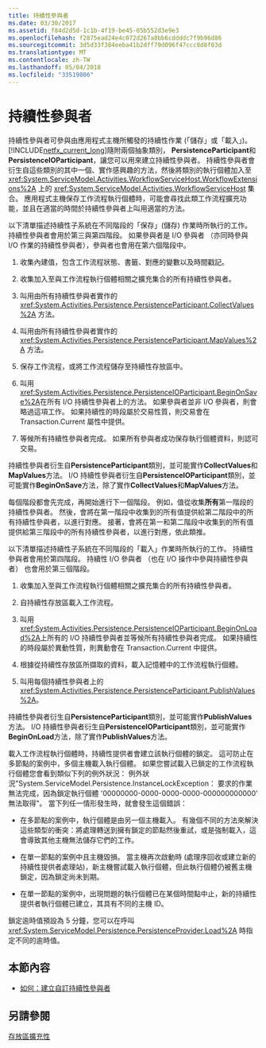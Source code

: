 ```yaml
---
title: 持續性參與者
ms.date: 03/30/2017
ms.assetid: f84d2d5d-1c1b-4f19-be45-65b552d3e9e3
ms.openlocfilehash: f2875ead24e4c072d267a8bb6cddddc7f9b96d86
ms.sourcegitcommit: 3d5d33f384eeba41b2dff79d096f47ccc8d8f03d
ms.translationtype: MT
ms.contentlocale: zh-TW
ms.lasthandoff: 05/04/2018
ms.locfileid: "33519806"
---
```

# <a name="persistence-participants"></a>持續性參與者
持續性參與者可參與由應用程式主機所觸發的持續性作業 (「儲存」或「載入」)。 [!INCLUDE[netfx_current_long](../../../includes/netfx-current-long-md.md)]隨附兩個抽象類別， **PersistenceParticipant**和**PersistenceIOParticipant**，讓您可以用來建立持續性參與者。 持續性參與者會衍生自這些類別的其中一個、實作感興趣的方法，然後將類別的執行個體加入至 <xref:System.ServiceModel.Activities.WorkflowServiceHost.WorkflowExtensions%2A> 上的 <xref:System.ServiceModel.Activities.WorkflowServiceHost> 集合。 應用程式主機保存工作流程執行個體時，可能會尋找此類工作流程擴充功能，並且在適當的時間於持續性參與者上叫用適當的方法。  
  
 以下清單描述持續性子系統在不同階段的「保存」(儲存) 作業時所執行的工作。 持續性參與者會用於第三與第四階段。 如果參與者是 I/O 參與者 （亦同時參與 I/O 作業的持續性參與者），參與者也會用在第六個階段中。  
  
1.  收集內建值，包含工作流程狀態、書籤、對應的變數以及時間戳記。  
  
2.  收集加入至與工作流程執行個體相關之擴充集合的所有持續性參與者。  
  
3.  叫用由所有持續性參與者實作的 <xref:System.Activities.Persistence.PersistenceParticipant.CollectValues%2A> 方法。  
  
4.  叫用由所有持續性參與者實作的 <xref:System.Activities.Persistence.PersistenceParticipant.MapValues%2A> 方法。  
  
5.  保存工作流程，或將工作流程儲存至持續性存放區中。  
  
6.  叫用<xref:System.Activities.Persistence.PersistenceIOParticipant.BeginOnSave%2A>在所有 I/O 持續性參與者上的方法。 如果參與者並非 I/O 參與者，則會略過這項工作。 如果持續性的時段屬於交易性質，則交易會在 Transaction.Current 屬性中提供。  
  
7.  等候所有持續性參與者完成。 如果所有參與者成功保存執行個體資料，則認可交易。  
  
 持續性參與者衍生自**PersistenceParticipant**類別，並可能實作**CollectValues**和**MapValues**方法。 I/O 持續性參與者衍生自**PersistenceIOParticipant**類別，並可能實作**BeginOnSave**方法，除了實作**CollectValues**和**MapValues**方法。  
  
 每個階段都會先完成，再開始進行下一個階段。 例如，值從收集**所有**第一階段的持續性參與者。 然後，會將在第一階段中收集到的所有值提供給第二階段中的所有持續性參與者，以進行對應。 接著，會將在第一和第二階段中收集到的所有值提供給第三階段中的所有持續性參與者，以進行對應，依此類推。  
  
 以下清單描述持續性子系統在不同階段的「載入」作業時所執行的工作。 持續性參與者會用於第四階段。 持續性 I/O 參與者 （也在 I/O 操作中參與持續性參與者） 也會用於第三個階段。  
  
1.  收集加入至與工作流程執行個體相關之擴充集合的所有持續性參與者。  
  
2.  自持續性存放區載入工作流程。  
  
3.  叫用<xref:System.Activities.Persistence.PersistenceIOParticipant.BeginOnLoad%2A>上所有的 I/O 持續性參與者並等候所有持續性參與者完成。 如果持續性的時段屬於異動性質，則異動會在 Transaction.Current 中提供。  
  
4.  根據從持續性存放區所擷取的資料，載入記憶體中的工作流程執行個體。  
  
5.  叫用每個持續性參與者上的 <xref:System.Activities.Persistence.PersistenceParticipant.PublishValues%2A>。  
  
 持續性參與者衍生自**PersistenceParticipant**類別，並可能實作**PublishValues**方法。 I/O 持續性參與者衍生自**PersistenceIOParticipant**類別，並可能實作**BeginOnLoad**方法，除了實作**PublishValues**方法。  
  
 載入工作流程執行個體時，持續性提供者會建立該執行個體的鎖定。 這可防止在多節點的案例中，多個主機載入執行個體。 如果您嘗試載入已鎖定的工作流程執行個體您會看到類似下列的例外狀況： 例外狀況"System.ServiceModel.Persistence.InstanceLockException： 要求的作業無法完成，因為鎖定執行個體 '00000000-0000-0000-0000-000000000000' 無法取得"。 當下列任一情形發生時，就會發生這個錯誤：  
  
-   在多節點的案例中，執行個體是由另一個主機載入。  有幾個不同的方法來解決這些類型的衝突：將處理轉送到擁有鎖定的節點然後重試，或是強制載入，這會導致其他主機無法儲存它們的工作。  
  
-   在單一節點的案例中且主機毀損。  當主機再次啟動時 (處理序回收或建立新的持續性提供者處理站)，新主機嘗試載入執行個體，但此執行個體仍被舊主機鎖定，因為鎖定尚未到期。  
  
-   在單一節點的案例中，出現問題的執行個體已在某個時間點中止，新的持續性提供者執行個體已建立，其具有不同的主機 ID。  
  
 鎖定逾時值預設為 5 分鐘，您可以在呼叫 <xref:System.ServiceModel.Persistence.PersistenceProvider.Load%2A> 時指定不同的逾時值。  
  
## <a name="in-this-section"></a>本節內容  
  
-   [如何：建立自訂持續性參與者](../../../docs/framework/windows-workflow-foundation/how-to-create-a-custom-persistence-participant.md)  
  
## <a name="see-also"></a>另請參閱  
 [存放區擴充性](../../../docs/framework/windows-workflow-foundation/store-extensibility.md)
